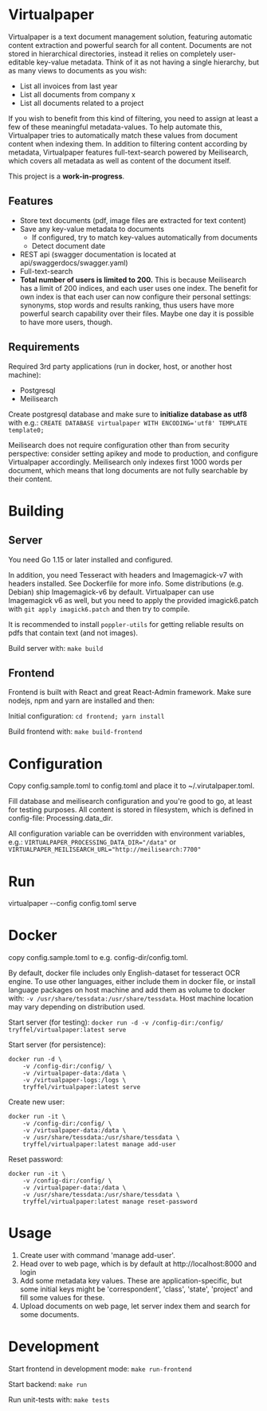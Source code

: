 # Virtualpaper

Virtualpaper is a text document management solution, featuring automatic content extraction and 
powerful search for all content. Documents are not stored in hierarchical directories, instead it relies
on completely user-editable key-value metadata. Think of it as not having a single hierarchy, but as many views to 
documents as you wish: 
* List all invoices from last year
* List all documents from company x
* List all documents related to a project
   
If you wish to benefit from this kind of filtering, you need to assign at least a few of these meaningful 
metadata-values. To help automate this, 
Virtualpaper tries to automatically match these values from document content when indexing them. 
In addition to filtering content according by metadata, Virtualpaper features full-text-search powered by Meilisearch,
which covers all metadata as well as content of the document itself.

This project is a **work-in-progress**.

## Features
* Store text documents (pdf, image files are extracted for text content)
* Save any key-value metadata to documents
    * If configured, try to match key-values automatically from documents
    * Detect document date
* REST api (swagger documentation is located at api/swaggerdocs/swagger.yaml)
* Full-text-search
* **Total number of users is limited to 200.** This is because Meilisearch has a limit of 200 indices, and each user
uses one index. The benefit for own index is that each user can now configure their personal settings: 
  synonyms, stop words and results ranking, thus users have more powerful search capability over their files.
  Maybe one day it is possible to have more users, though.


## Requirements
Required 3rd party applications (run in docker, host, or another host machine):
* Postgresql
* Meilisearch 

Create postgresql database and make sure to **initialize database as utf8** with e.g.: 
```CREATE DATABASE virtualpaper WITH ENCODING='utf8' TEMPLATE template0;```

Meilisearch does not require configuration other than from security perspective: consider setting apikey
and mode to production, and configure Virtualpaper accordingly. 
Meilisearch only indexes first 1000 words per document, which means that long documents
are not fully searchable by their content. 

# Building

## Server
You need Go 1.15 or later installed and configured.

In addition, you need Tesseract with headers and Imagemagick-v7 with headers installed. 
See Dockerfile for more info. Some distributions (e.g. Debian) ship Imagemagick-v6 by default. 
Virtualpaper can use Imagemagick v6 as well, but you need to apply the provided imagick6.patch
with ```git apply imagick6.patch``` and then try to compile.

It is recommended to install ```poppler-utils``` for getting reliable results on pdfs that contain text (and not images).

Build server with:
```make build```

## Frontend

Frontend is built with React and great React-Admin framework.
Make sure nodejs, npm and yarn are installed and then:

Initial configuration:
```cd frontend; yarn install```

Build frontend with:
```make build-frontend```


# Configuration
Copy config.sample.toml to config.toml and place it to ~/.virutalpaper.toml.

Fill database and meilisearch configuration and you're good to go, at least for testing purposes.
All content is stored in filesystem, which is defined in config-file: Processing.data_dir.

All configuration variable can be overridden with environment variables, e.g.:
```VIRTUALPAPER_PROCESSING_DATA_DIR="/data"``` or
```VIRTUALPAPER_MEILISEARCH_URL="http://meilisearch:7700"```


# Run
virtualpaper --config config.toml serve

# Docker
copy config.sample.toml to e.g. config-dir/config.toml.

By default, docker file includes only English-dataset for tesseract OCR engine. To use other languages,
either include them in docker file, or install language packages on host machine and add them as volume to docker
with: ```-v /usr/share/tessdata:/usr/share/tessdata```. Host machine location may vary depending on distribution used.

Start server (for testing):
```docker run -d -v /config-dir:/config/ tryffel/virtualpaper:latest serve```

Start server (for persistence):
```
docker run -d \
    -v /config-dir:/config/ \
    -v /virtualpaper-data:/data \
    -v /virtualpaper-logs:/logs \
    tryffel/virtualpaper:latest serve
```

Create new user:
```
docker run -it \
    -v /config-dir:/config/ \
    -v /virtualpaper-data:/data \
    -v /usr/share/tessdata:/usr/share/tessdata \
    tryffel/virtualpaper:latest manage add-user
```

Reset password:
```
docker run -it \
    -v /config-dir:/config/ \
    -v /virtualpaper-data:/data \
    -v /usr/share/tessdata:/usr/share/tessdata \
    tryffel/virtualpaper:latest manage reset-password
```

# Usage

1. Create user with command 'manage add-user'.
2. Head over to web page, which is by default at http://localhost:8000 and login
3. Add some metadata key values. These are application-specific, but some initial keys might be
'correspondent', 'class', 'state', 'project' and fill some values for these. 
4. Upload documents on web page, let server index them and search for some documents.

# Development

Start frontend in development mode:
```make run-frontend```

Start backend:
```make run```

Run unit-tests with: 
```make tests```
